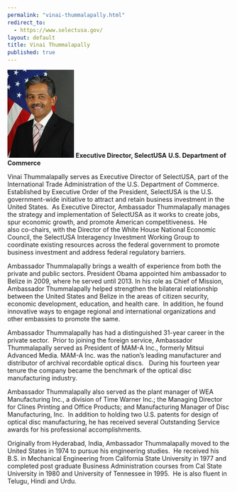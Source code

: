 ```yaml
---
permalink: "vinai-thummalapally.html"
redirect_to:
  - https://www.selectusa.gov/
layout: default
title: Vinai Thummalapally
published: true
---
```



<span class="imgright">![Vinai Thummalapally](images/VT-headshot-small-2.jpg)
**Executive Director, SelectUSA**
**U.S. Department of Commerce**</span>


Vinai Thummalapally serves as Executive Director of SelectUSA, part of the International Trade Administration of the U.S. Department of Commerce.&nbsp; Established by Executive Order of the President, SelectUSA is&nbsp;the&nbsp;U.S. government-wide initiative&nbsp;to attract and retain business investment in the United States. &nbsp;As Executive Director, Ambassador Thummalapally manages the strategy and implementation of SelectUSA&nbsp;as it works&nbsp;to create jobs, spur economic growth, and promote American competitiveness. &nbsp;He also&nbsp;co-chairs, with the Director of the White House National Economic Council, the SelectUSA Interagency Investment Working Group to coordinate existing resources across the federal government to promote business investment and address federal regulatory&nbsp;barriers.&nbsp;&nbsp;

Ambassador Thummalapally brings a wealth of experience from both the private and public sectors. President Obama appointed him ambassador to Belize in 2009, where he served until 2013. In his role as Chief of Mission, Ambassador Thummalapally helped strengthen the bilateral relationship between the United States and Belize in the areas of citizen security, economic development, education, and health care.&nbsp; In addition, he found innovative ways to engage regional and international organizations and other embassies to promote the same. 

Ambassador Thummalapally has had a distinguished 31-year career in the private sector.&nbsp; Prior to joining the foreign service, Ambassador Thummalapally served as President of MAM-A Inc., formerly Mitsui Advanced Media. MAM-A Inc. was the nation’s leading manufacturer and distributor of archival recordable optical discs.&nbsp; &nbsp;During his fourteen year tenure the company became the benchmark of the optical disc manufacturing industry. 

Ambassador Thummalapally also served as the plant manager of WEA Manufacturing Inc., a division of Time Warner Inc.; the Managing Director for Clines Printing and Office Products; and Manufacturing Manager of Disc Manufacturing, Inc.&nbsp; In addition to holding two U.S. patents for design of optical disc manufacturing, he has received several Outstanding Service awards for his professional accomplishments.

Originally from Hyderabad, India, Ambassador Thummalapally moved to the United States in 1974 to pursue his engineering studies.&nbsp; He received his B.S. in Mechanical Engineering from California State University in 1977 and completed post graduate Business Administration courses from Cal State University in 1980 and University of Tennessee in 1995.&nbsp; He is also fluent in Telugu, Hindi and Urdu.
  
